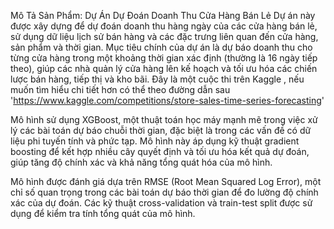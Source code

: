 Mô Tả Sản Phẩm: Dự Án Dự Đoán Doanh Thu Cửa Hàng Bán Lẻ
Dự án này được xây dựng để dự đoán doanh thu hàng ngày của các cửa hàng bán lẻ, sử dụng dữ liệu lịch sử bán hàng và các đặc trưng liên quan đến cửa hàng, sản phẩm và thời gian.
Mục tiêu chính của dự án là dự báo doanh thu cho từng cửa hàng trong một khoảng thời gian xác định (thường là 16 ngày tiếp theo),
giúp các nhà quản lý cửa hàng lên kế hoạch và tối ưu hóa các chiến lược bán hàng, tiếp thị và kho bãi.
Đây là một cuộc thi trên Kaggle , nếu muốn tìm hiểu chi tiết hơn có thể theo đường dẫn sau 'https://www.kaggle.com/competitions/store-sales-time-series-forecasting'

Mô hình sử dụng XGBoost, một thuật toán học máy mạnh mẽ trong việc xử lý các bài toán dự báo chuỗi thời gian, đặc biệt là trong các vấn đề có dữ liệu phi tuyến tính và phức tạp.
Mô hình này áp dụng kỹ thuật gradient boosting để kết hợp nhiều cây quyết định và tối ưu hóa kết quả dự đoán, giúp tăng độ chính xác và khả năng tổng quát hóa của mô hình.

Mô hình được đánh giá dựa trên RMSE (Root Mean Squared Log Error), một chỉ số quan trọng trong các bài toán dự báo thời gian để đo lường độ chính xác của dự đoán.
Các kỹ thuật cross-validation và train-test split được sử dụng để kiểm tra tính tổng quát của mô hình.
